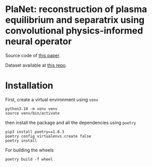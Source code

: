 # PlaNet: reconstruction of plasma equilibrium and separatrix using convolutional physics-informed neural operator

Source code of [this paper](https://www.sciencedirect.com/science/article/abs/pii/S0920379624000474).

Dataset available at [this repo](https://github.com/matteobonotto/ITERlike_equilibrium_dataset.git).



# Installation
First, create a virtual environment using `venv`
```shell
python3.10 -m venv venv 
source venv/bin/activate
```
then install the package and all the dependencies using `poetry`
```shell
pip3 install poetry==1.8.3
poetry config virtualenvs.create false
poetry install
```
For building the wheels
```shell
poetry build -f wheel
```